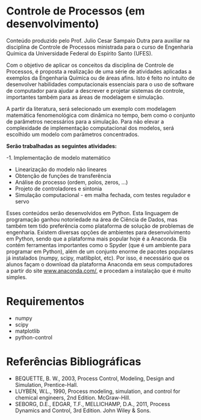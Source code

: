 # Controle de Processos (em desenvolvimento)

Conteúdo produzido pelo Prof. Julio Cesar Sampaio Dutra para auxiliar na disciplina de Controle de Processos ministrada para o curso de Engenharia Química da Universidade Federal do Espírito Santo (UFES).

Com o objetivo de aplicar os conceitos da disciplina de Controle de Processos, é proposta a realização de uma série de atividades aplicadas a exemplos da Engenharia Química ou de áreas afins. Isto é feito no intuito de desenvolver habilidades computacionais essenciais para o uso de software de computador para ajudar a descrever e projetar sistemas de controle, importantes também para as áreas de modelagem e simulação.

A partir da literatura, será selecionado um exemplo com modelagem matemática fenomenológica com dinâmica no tempo, bem como o conjunto de parâmetros necessários para a simulação. Para não elevar a complexidade de implementação computacional dos modelos, será escolhido um modelo com parâmetros concentrados.


**Serão trabalhadas as seguintes atividades:**

-1. Implementação de modelo matemático
- Linearização do modelo não lineares
- Obtenção de funções de transferência
-	Análise do processo (ordem, polos, zeros, ...)
-	Projeto de controladores e sintonia
- Simulação computacional - em malha fechada, com testes regulador e servo

Esses conteúdos serão desenvolvidos em Python. Esta linguagem de programação ganhou notoriedade na área de Ciência de Dados, mas também tem tido preferência como plataforma de solução de problemas de engenharia. Existem diversas opções de ambientes para desenvolvimento em Python, sendo que a plataforma mais popular hoje é a Anaconda. Ela contém ferramentas importantes como o Spyder (que é um ambiente para programar em Python), além de um conjunto enorme de pacotes populares já instalados (numpy, scipy, matlibplot, etc). Por isso, é necessário que os alunos façam o download da plataforma Anaconda em seus computadores a partir do site www.anaconda.com/, e procedam a instalação que é muito simples. 

# Requirementos
- numpy
- scipy
- matplotlib 
- python-control

# Referências Bibliográficas
- BEQUETTE, B. W., 2003, Process Control, Modeling, Design and Simulation, Prentice-Hall.
- LUYBEN, W.L., 1990, Process modeling, simulation, and control for chemical engineers, 2nd Edition. McGraw-Hill.
- SEBORG, D.E., EDGAR, T.F., MELLICHAMP, D.A., 2011, Process Dynamics and Control, 3rd Edition. John Wiley & Sons.
